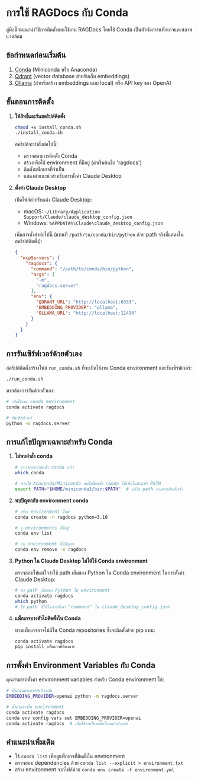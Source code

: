 # การใช้ RAGDocs กับ Conda

คู่มือนี้จะแนะนำวิธีการติดตั้งและใช้งาน RAGDocs โดยใช้ Conda เป็นตัวจัดการแพ็กเกจและสภาพแวดล้อม

## ข้อกำหนดก่อนเริ่มต้น

1. [Conda](https://docs.conda.io/en/latest/miniconda.html) (Miniconda หรือ Anaconda)
2. [Qdrant](https://qdrant.tech/) (vector database สำหรับเก็บ embeddings)
3. [Ollama](https://ollama.ai/) (สำหรับสร้าง embeddings แบบ local) หรือ API key ของ OpenAI

## ขั้นตอนการติดตั้ง

1. **ให้สิทธิ์และรันสคริปต์ติดตั้ง**

   ```bash
   chmod +x install_conda.sh
   ./install_conda.sh
   ```

   สคริปต์จะทำสิ่งต่อไปนี้:
   - ตรวจสอบการติดตั้ง Conda
   - สร้างหรือใช้ environment ที่มีอยู่ (ค่าเริ่มต้นชื่อ 'ragdocs')
   - ติดตั้งแพ็กเกจที่จำเป็น
   - แสดงคำแนะนำสำหรับการตั้งค่า Claude Desktop

2. **ตั้งค่า Claude Desktop**

   เปิดไฟล์ค่าปรับแต่ง Claude Desktop:
   - macOS: `~/Library/Application Support/Claude/claude_desktop_config.json`
   - Windows: `%APPDATA%\Claude\claude_desktop_config.json`

   เพิ่มการตั้งค่าต่อไปนี้ (แทนที่ `/path/to/conda/bin/python` ด้วย path จริงที่แสดงในสคริปต์ติดตั้ง):

   ```json
   {
     "mcpServers": {
       "ragdocs": {
         "command": "/path/to/conda/bin/python",
         "args": [
           "-m",
           "ragdocs.server"
         ],
         "env": {
           "QDRANT_URL": "http://localhost:6333",
           "EMBEDDING_PROVIDER": "ollama",
           "OLLAMA_URL": "http://localhost:11434"
         }
       }
     }
   }
   ```

## การรันเซิร์ฟเวอร์ด้วยตัวเอง

สคริปต์ติดตั้งสร้างไฟล์ `run_conda.sh` ที่จะเปิดใช้งาน Conda environment และรันเซิร์ฟเวอร์:

```bash
./run_conda.sh
```

หากต้องการรันด้วยตัวเอง:

```bash
# เปิดใช้งาน conda environment
conda activate ragdocs

# รันเซิร์ฟเวอร์
python -m ragdocs.server
```

## การแก้ไขปัญหาเฉพาะสำหรับ Conda

1. **ไม่พบคำสั่ง conda**
   ```bash
   # ตรวจสอบว่าติดตั้ง conda แล้ว
   which conda

   # หากใช้ Anaconda/Miniconda แต่ไม่มีคำสั่ง conda ให้เพิ่มในตัวแปร PATH
   export PATH="$HOME/miniconda3/bin:$PATH"  # แก้ไข path ตามการติดตั้งจริง
   ```

2. **พบปัญหากับ environment conda**
   ```bash
   # สร้าง environment ใหม่
   conda create -n ragdocs python=3.10

   # ดู environments ที่มีอยู่
   conda env list

   # ลบ environment ที่มีปัญหา
   conda env remove -n ragdocs
   ```

3. **Python ใน Claude Desktop ไม่ได้ใช้ Conda environment**
   
   ตรวจสอบให้แน่ใจว่าใช้ path เต็มของ Python ใน Conda environment ในการตั้งค่า Claude Desktop:
   
   ```bash
   # หา path เต็มของ Python ใน environment
   conda activate ragdocs
   which python
   # ใช้ path ที่ได้ในการตั้งค่า "command" ใน claude_desktop_config.json
   ```

4. **แพ็กเกจบางตัวไม่ติดตั้งใน Conda**
   
   บางแพ็กเกจอาจไม่มีใน Conda repositories ซึ่งจะติดตั้งด้วย pip แทน:
   
   ```bash
   conda activate ragdocs
   pip install แพ็กเกจที่ต้องการ
   ```

## การตั้งค่า Environment Variables กับ Conda

คุณสามารถตั้งค่า environment variables สำหรับ Conda environment ได้:

```bash
# ตั้งค่าเฉพาะการรันปัจจุบัน
EMBEDDING_PROVIDER=openai python -m ragdocs.server

# ตั้งค่าถาวรใน environment
conda activate ragdocs
conda env config vars set EMBEDDING_PROVIDER=openai
conda activate ragdocs  # เปิดใช้งานใหม่เพื่อโหลดค่าตัวแปร
```

## คำแนะนำเพิ่มเติม

- ใช้ `conda list` เพื่อดูแพ็กเกจที่ติดตั้งใน environment
- ตรวจสอบ dependencies ด้วย `conda list --explicit > environment.txt`
- สร้าง environment จากไฟล์ด้วย `conda env create -f environment.yml`
